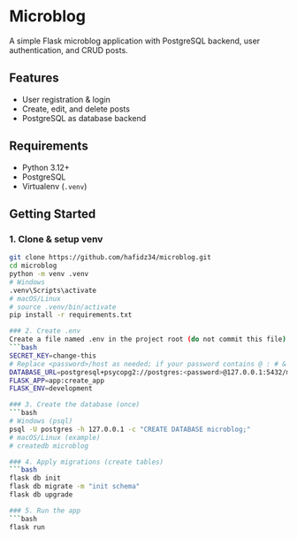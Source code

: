 # Microblog
A simple Flask microblog application with PostgreSQL backend, user authentication, and CRUD posts.

## Features
- User registration & login
- Create, edit, and delete posts
- PostgreSQL as database backend

## Requirements
- Python 3.12+
- PostgreSQL
- Virtualenv (`.venv`)

## Getting Started

### 1. Clone & setup venv
```bash
git clone https://github.com/hafidz34/microblog.git
cd microblog
python -m venv .venv
# Windows
.venv\Scripts\activate
# macOS/Linux
# source .venv/bin/activate
pip install -r requirements.txt

### 2. Create .env
Create a file named .env in the project root (do not commit this file):
```bash
SECRET_KEY=change-this
# Replace <password>/host as needed; if your password contains @ : # & ? you must URL-encode it
DATABASE_URL=postgresql+psycopg2://postgres:<password>@127.0.0.1:5432/microblog
FLASK_APP=app:create_app
FLASK_ENV=development

### 3. Create the database (once)
```bash
# Windows (psql)
psql -U postgres -h 127.0.0.1 -c "CREATE DATABASE microblog;"
# macOS/Linux (example)
# createdb microblog

### 4. Apply migrations (create tables)
```bash
flask db init
flask db migrate -m "init schema"
flask db upgrade

### 5. Run the app
```bash
flask run
